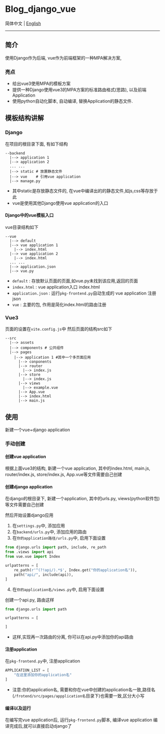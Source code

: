 # Blog_django_vue

简体中文 | [English](./README_en.md)

---

## 简介
使用Django作为后端, vue作为前端框架的一种MPA解决方案, 

### 亮点

- 给出vue3使用MPA的模板方案
- 提供一种Django使用vue3的MPA方案的标准路由格式(思路), 以及前端Application
- 使用python自动化脚本, 自动编译, 替换Application的静态文件.

## 模板结构讲解

### Django

在项目的根目录下面, 有如下结构

```
--backend
  |--> application 1
  |--> application 2
  ... ...
  |--> static # 放置静态文件
  |--> vue    # 引用vue application
  |--> manage.py
```

- 其中static是存放静态文件的, 在vue中编译出的的静态文件,如js,css等存放于此
- vue是使用其他Django使用vue application的入口

#### Django中的vue模板入口

vue目录结构如下

```
--vue
  |--> default
  |--> vue application 1
    |--> index.html
  |--> vue application 2
    |--> index.html
  ... ...
  |--> application.json
  |--> vue.py

```
- `default` : 存放默认页面的页面,如vue.py未找到该应用,返回的页面
- `index.html` : vue application入口 index.html
- `application.json` : 运行`pkg-frontend.py`自动生成的 vue application 注册json
- `vue` : 主要的包, 作用是简化index.html的路由注册

### Vue3
页面的设置在`vite.config.js`中
然后页面的结构src如下

```
--src
  |--> assets
  |--> components # 公共组件
  |--> pages
    |--> application 1 #其中一个多页面应用
      |--> conponents
      |--> router
        |--> index.js
      |--> store
        |--> index.js
      |--> views
        |--> example.vue
      |--> App.vue
      |--> index.html
      |--> main.js
```

## 使用
新建一个vue+django application
### 手动创建
#### 创建vue application
根据上面vue3的结构, 新建一个vue application, 其中的index.html, main.js, router/index.js, store/index.js, App.vue等文件需要自己创建
#### 创建django application
在django的根目录下, 新建一个application, 其中的urls.py, views(python软件包)等文件需要自己创建

然后开始设置django应用

1. 在`settings.py`中, 添加应用
2. 在`backend/urls.py`中, 添加应用的路由
3. 在`你的application路径/urls.py`中, 启用下面设置

```python
from django.urls import path, include, re_path
from .views import api
from vue.vue import Index

urlpatterns = [
    re_path(r'^(?!api/).*$', Index.get("你的application名")),
    path("api/", include(api)),
]
```

4. 在`你的application名/views.py`中, 启用下面设置

创建一个api.py, 路由这样
```python
from django.urls import path

urlpatterns = [

]
```
- 这样,实现再一次路由的分离, 你可以在api.py中添加你的api路由
#### 注册application
在`pkg-frontend.py`中, 注册application
```python
APPLICATION_LIST = [
    "在这里添加你的application名"
]
```
- 注意:你的application名, 需要和你在vue中创建的application名一致,路径名(`/frotend/src/pages/appplication名`目录下)也需要一致,区分大小写

#### 编译以及运行
在编写完vue application后, 运行`pkg-frontend.py`脚本, 编译vue application
编译完成后,就可以直接启动django了
